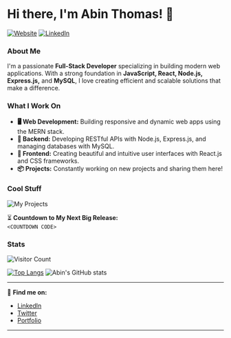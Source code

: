 # Hi there, I'm Abin Thomas! 👋

[![Website](https://img.shields.io/badge/Website-www.abinthomas.net-blue?style=flat-square&logo=google-chrome)](https://abinthomas.net)
[![LinkedIn](https://img.shields.io/badge/LinkedIn-Connect-blue?style=flat-square&logo=linkedin)](https://www.linkedin.com/in/abin-thomas/)

### About Me
I'm a passionate **Full-Stack Developer** specializing in building modern web applications. With a strong foundation in **JavaScript, React, Node.js, Express.js,** and **MySQL**, I love creating efficient and scalable solutions that make a difference.

### What I Work On
- **🖥️ Web Development:** Building responsive and dynamic web apps using the MERN stack.
- **💾 Backend:** Developing RESTful APIs with Node.js, Express.js, and managing databases with MySQL.
- **🎨 Frontend:** Creating beautiful and intuitive user interfaces with React.js and CSS frameworks.
- **📦 Projects:** Constantly working on new projects and sharing them here!

### Cool Stuff
![My Projects](https://user-images.githubusercontent.com/your_image_here) <!-- Replace with your actual image URL -->

⏳ **Countdown to My Next Big Release:**  
`<COUNTDOWN CODE>` <!-- Use a countdown tool like https://countingdownto.com/ to generate code -->

### Stats
![Visitor Count](https://komarev.com/ghpvc/?username=abin-thomas&style=flat-square)

[![Top Langs](https://github-readme-stats.vercel.app/api/top-langs/?username=abin-thomas&layout=compact)](https://github.com/anuraghazra/github-readme-stats)
![Abin's GitHub stats](https://github-readme-stats.vercel.app/api?username=abin-thomas&show_icons=true&theme=radical)

---

🔗 **Find me on:**
- [LinkedIn](https://www.linkedin.com/in/abin-thomas/)
- [Twitter](https://twitter.com/abin-thomas)
- [Portfolio](https://abinthomas.net)
---
